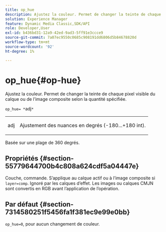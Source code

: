 ```yaml
---
title: op_hue
description: Ajustez la couleur. Permet de changer la teinte de chaque pixel visible du calque ou de l’image composite selon la quantité spécifiée.
solution: Experience Manager
feature: Dynamic Media Classic,SDK/API
role: Developer,User
exl-id: b436bd31-12a9-42ed-9ad3-5ff91e3ccce9
source-git-commit: 7a07ec9550c0685c908191dd6806d5b84678820d
workflow-type: tm+mt
source-wordcount: '92'
ht-degree: 1%

---
```


# op_hue{#op-hue}

Ajustez la couleur. Permet de changer la teinte de chaque pixel visible du calque ou de l’image composite selon la quantité spécifiée.

`op_hue= *`adj`*`

<table id="simpletable_7DC7ABA384664BDDAA65B8DEEF7859A8"> 
 <tr class="strow"> 
  <td class="stentry"> <p><span class="varname"> adj</span> </p> </td> 
  <td class="stentry"> <p>Ajustement des nuances en degrés (-180...+180 int). </p></td> 
 </tr> 
</table>

Basée sur une plage de 360 degrés.

## Propriétés {#section-55779644700b4c808a624cdf5a04447e}

Couche, commande. S’applique au calque actif ou à l’image composite si `layer=comp`. Ignoré par les calques d’effet. Les images ou calques CMJN sont convertis en RGB avant l’application de l’opération.

## Par défaut {#section-7314580251f5456fa1f381ec9e99e0bb}

`op_hue=0`, pour aucun changement de couleur.
